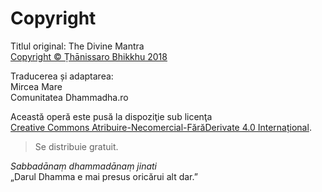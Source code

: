 # Copyright

Titlul original: The Divine Mantra  
[Copyright © Ṭhānissaro Bhikkhu 2018](https://www.dhammatalks.org/)

Traducerea și adaptarea:  
Mircea Mare  
Comunitatea Dhammadha.ro  

Această operă este pusă la dispoziţie sub licenţa  
[Creative Commons Atribuire-Necomercial-FărăDerivate 4.0 Internațional](http://creativecommons.org/licenses/by-nc-nd/4.0/).

> Se distribuie gratuit.

*Sabbadānaṃ dhammadānaṃ jinati*  
„Darul Dhamma e mai presus oricărui alt dar.”
